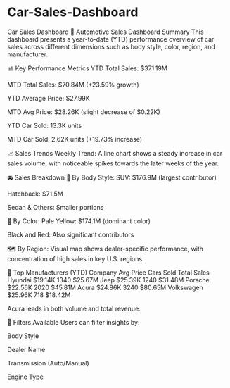 # Car-Sales-Dashboard
Car Sales Dashboard
🚗 Automotive Sales Dashboard Summary
This dashboard presents a year-to-date (YTD) performance overview of car sales across different dimensions such as body style, color, region, and manufacturer.

📊 Key Performance Metrics
YTD Total Sales: $371.19M

MTD Total Sales: $70.84M (+23.59% growth)

YTD Average Price: $27.99K

MTD Avg Price: $28.26K (slight decrease of $0.22K)

YTD Car Sold: 13.3K units

MTD Car Sold: 2.62K units (+19.73% increase)

📈 Sales Trends
Weekly Trend: A line chart shows a steady increase in car sales volume, with noticeable spikes towards the later weeks of the year.

🚘 Sales Breakdown
🔹 By Body Style:
SUV: $176.9M (largest contributor)

Hatchback: $71.5M

Sedan & Others: Smaller portions

🔸 By Color:
Pale Yellow: $174.1M (dominant color)

Black and Red: Also significant contributors

🗺️ By Region:
Visual map shows dealer-specific performance, with concentration of high sales in key U.S. regions.

🏢 Top Manufacturers (YTD)
Company	Avg Price	Cars Sold	Total Sales
Hyundai	$19.14K	1340	$25.67M
Jeep	$25.39K	1240	$31.48M
Porsche	$22.56K	2020	$45.81M
Acura	$24.86K	3240	$80.65M
Volkswagen	$25.96K	718	$18.42M

Acura leads in both volume and total revenue.

🧾 Filters Available
Users can filter insights by:

Body Style

Dealer Name

Transmission (Auto/Manual)

Engine Type

